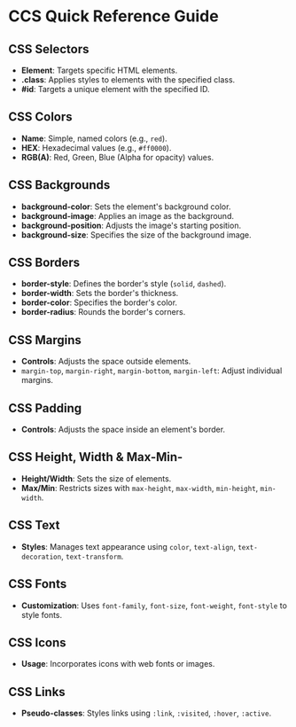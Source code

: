 # CCS Quick Reference Guide

## CSS Selectors

- **Element**: Targets specific HTML elements.
- **.class**: Applies styles to elements with the specified class.
- **#id**: Targets a unique element with the specified ID.

## CSS Colors

- **Name**: Simple, named colors (e.g., `red`).
- **HEX**: Hexadecimal values (e.g., `#ff0000`).
- **RGB(A)**: Red, Green, Blue (Alpha for opacity) values.

## CSS Backgrounds

- **background-color**: Sets the element's background color.
- **background-image**: Applies an image as the background.
- **background-position**: Adjusts the image's starting position.
- **background-size**: Specifies the size of the background image.

## CSS Borders

- **border-style**: Defines the border's style (`solid`, `dashed`).
- **border-width**: Sets the border's thickness.
- **border-color**: Specifies the border's color.
- **border-radius**: Rounds the border's corners.

## CSS Margins

- **Controls**: Adjusts the space outside elements.
- `margin-top`, `margin-right`, `margin-bottom`, `margin-left`: Adjust individual margins.

## CSS Padding

- **Controls**: Adjusts the space inside an element's border.

## CSS Height, Width & Max-Min-

- **Height/Width**: Sets the size of elements.
- **Max/Min**: Restricts sizes with `max-height`, `max-width`, `min-height`, `min-width`.

## CSS Text

- **Styles**: Manages text appearance using `color`, `text-align`, `text-decoration`, `text-transform`.

## CSS Fonts

- **Customization**: Uses `font-family`, `font-size`, `font-weight`, `font-style` to style fonts.

## CSS Icons

- **Usage**: Incorporates icons with web fonts or images.

## CSS Links

- **Pseudo-classes**: Styles links using `:link`, `:visited`, `:hover`, `:active`.


